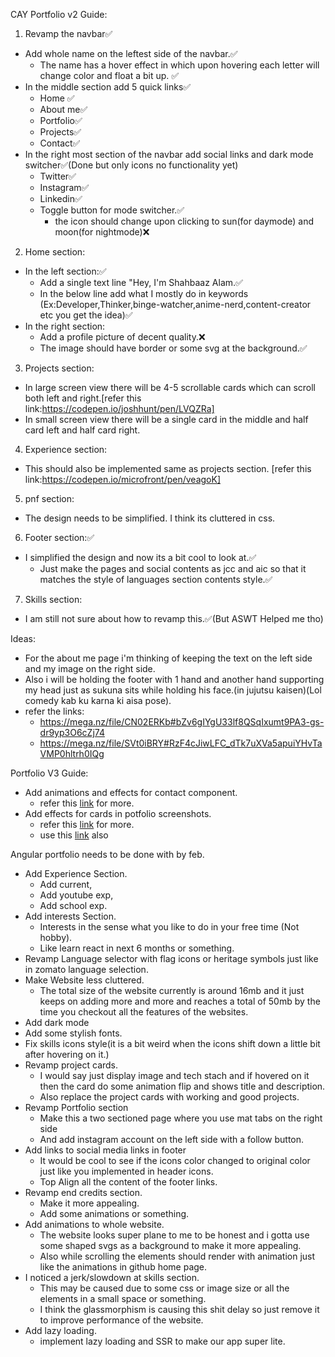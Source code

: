 CAY
Portfolio v2 Guide:
1. Revamp the navbar✅
  - Add whole name on the leftest side of the navbar.✅
    - The name has a hover effect in which upon hovering each letter will change color and float a bit up. ✅ 
  - In the middle section add 5 quick links✅
    - Home ✅
    - About me✅
    - Portfolio✅
    - Projects✅
    - Contact✅
  - In the right most section of the navbar add social links and dark mode switcher✅(Done but only icons no functionality yet)
    - Twitter✅
    - Instagram✅
    - Linkedin✅
    - Toggle button for mode switcher.✅
      - the icon should change upon clicking to sun(for daymode) and moon(for nightmode)❌

2. Home section:
  - In the left section:✅
    - Add a single text line "Hey, I'm Shahbaaz Alam.✅
    - In the below line add what I mostly do in keywords (Ex:Developer,Thinker,binge-watcher,anime-nerd,content-creator etc you get the idea)✅
  - In the right section:
    - Add a profile picture of decent quality.❌
    - The image should have border or some svg at the background.✅
3. Projects section:
  - In large screen view there will be 4-5 scrollable cards which can scroll both left and right.[refer this link:https://codepen.io/joshhunt/pen/LVQZRa]
  - In small screen view there will be a single card in the middle and half card left and half card right.
4. Experience section:
  - This should also be implemented same as projects section. [refer this link:https://codepen.io/microfront/pen/veagoK]
5. pnf section:
  - The design needs to be simplified. I think its cluttered in css.
6. Footer section:✅
  - I simplified the design and now its a bit cool to look at.✅
    - Just make the pages and social contents as jcc and aic so that it matches the style of languages section contents style.✅
7. Skills section:
  - I am still not sure about how to revamp this.✅(But ASWT Helped me tho)


Ideas:
- For the about me page i'm thinking of keeping the text on the left side and my image on the right side.
- Also i will be holding the footer with 1 hand and another hand supporting my head just as sukuna sits while holding his face.(in jujutsu kaisen)(Lol comedy kab ku karna ki aisa pose).
- refer the links:
  - https://mega.nz/file/CN02ERKb#bZv6gIYgU33lf8QSqIxumt9PA3-gs-dr9yp3O6cZj74
  - https://mega.nz/file/SVt0iBRY#RzF4cJiwLFC_dTk7uXVa5apuiYHvTaVMP0hltrh0IQg




Portfolio V3 Guide:
- Add animations and effects for contact component.
  - refer this [link](https://codepen.io/jorgesanes10/pen/QdMEXr) for more.
- Add effects for cards in potfolio screenshots.
  - refer this [link](https://codepen.io/Gelsot/pen/xpGYyd) for more.
  - use this [link](https://codepen.io/chhiring90/pen/zLJLBG) also

Angular portfolio needs to be done with by feb.
- Add Experience Section.
	- Add current,
	- Add youtube exp,
	- Add school exp.
- Add interests Section.
	- Interests in the sense what you like to do in your free time (Not hobby).
	- Like learn react in next 6 months or something.
- Revamp Language selector with flag icons or heritage symbols just like in zomato language selection.
- Make Website less cluttered.
	- The total size of the website currently is around 16mb and it just keeps on adding more and more and reaches a total of 50mb by 
	  the time you checkout all the features of the websites.
- Add dark mode
- Add some stylish fonts.
- Fix skills icons style(it is a bit weird when the icons shift down a little bit after hovering on it.)
- Revamp project cards.
	- I would say just display image and tech stach and if hovered on it then the card do some animation flip and shows title and 
	  description.
	- Also replace the project cards with working and good projects.
- Revamp Portfolio section
	- Make this a two sectioned page where you use mat tabs on the right side
	- And add instagram account on the left side with a follow button.
- Add links to social media links in footer
	- It would be cool to see if the icons color changed to original color just like you implemented in header icons.
	- Top Align all the content of the footer links.
- Revamp end credits section.
	- Make it more appealing.
	- Add some animations or something.
- Add animations to whole website.
	- The website looks super plane to me to be honest and i gotta use some shaped svgs as a background to make it more appealing.
	- Also while scrolling the elements should render with animation just like the animations in github home page.
- I noticed a jerk/slowdown at skills section.
	- This may be caused due to some css or image size or all the elements in a small space or something.
	- I think the glassmorphism is causing this shit delay so just remove it to improve performance of the website.
- Add lazy loading.
	- implement lazy loading and SSR to make our app super lite.
